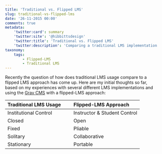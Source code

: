 ```yaml
---
title: 'Traditional vs. Flipped LMS'
slug: traditional-vs-flipped-lms
date: '26-11-2015 00:00'
comments: true
metadata:
    'twitter:card': summary
    'twitter:site': '@hibbittsdesign'
    'twitter:title': 'Traditional vs. Flipped LMS'
    'twitter:description': 'Comparing a traditional LMS implementation to a flipped-LMS approach.'
taxonomy:
    tags:
        - Flipped-LMS
        - Traditional LMS
---
```


Recently the question of how does traditional LMS usage compare to a flipped LMS approach has come up. Here are my initial thoughts so far, based on my experiences with several different LMS implementations and using the [Grav CMS](http://www.getgrav.org) with a flipped-LMS approach:

|Traditional LMS Usage &nbsp;&nbsp;&nbsp;&nbsp;&nbsp; | Flipped-LMS Approach |
|:------------- |:-------------
|Institutional Control |   Instructor & Student Control  |
| Closed |  Open |
| Fixed | Pliable |
| Solitary | Collaborative |
| Stationary | Portable |
